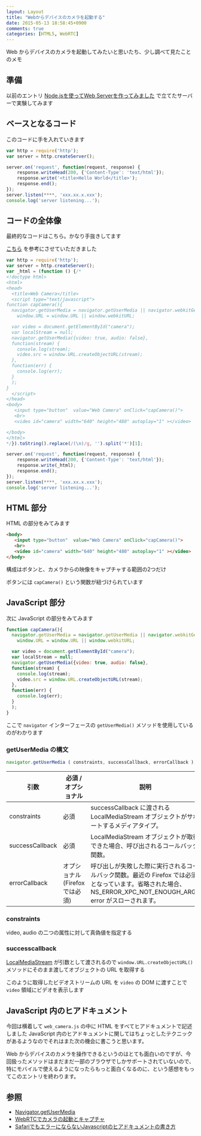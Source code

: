 ```yaml
---
layout: Layout
title: "Webからデバイスのカメラを起動する"
date: 2015-05-13 18:58:45+0900
comments: true
categories: [HTML5, WebRTC]
---
```


Web からデバイスのカメラを起動してみたいと思いたち、少し調べて見たことのメモ


## 準備

以前のエントリ [Node.jsを使ってWeb Serverを作ってみました](http://blog.sojiro.me/blog/2015/01/07/making-a-web-server-with-node-dot-js/) で立てたサーバーで実験してみます

## ベースとなるコード

このコードに手を入れていきます

```javascript web.js
var http = require('http');
var server = http.createServer();

server.on('request', function(request, response) {
    response.writeHead(200, {'Content-Type': 'text/html'});
    response.write('<title>Hello World</title>');
    response.end();
});
server.listen(****, 'xxx.xx.x.xxx');
console.log('server listening...');
```

## コードの全体像

最終的なコードはこちら。かなり手抜きしてます

[こちら](http://python-gazo.blog.jp/html5/javascript/webcamera) を参考にさせていただきました

```javascript web_camera.js
var http = require('http');
var server = http.createServer();
var _html = (function () {/*
<!doctype html>
<html>
<head>
  <title>Web Camera</title>
  <script type="text/javascript">
function capCamera(){
  navigator.getUserMedia = navigator.getUserMedia || navigator.webkitGetUserMedia || window.navigator.mozGetUserMedia;
    window.URL = window.URL || window.webkitURL;

  var video = document.getElementById("camera");
  var localStream = null;
  navigator.getUserMedia({video: true, audio: false},
  function(stream) {
    console.log(stream);
    video.src = window.URL.createObjectURL(stream);
  },
  function(err) {
    console.log(err);
  }
  );
} 
  </script>
</head>
<body>
   <input type="button"  value="Web Camera" onClick="capCamera()">
   <br>
   <video id="camera" width="640" height="480" autoplay="1" ></video>

</body>
</html>
*/}).toString().replace(/(\n)/g, '').split('*')[1];

server.on('request', function(request, response) {
    response.writeHead(200, {'Content-Type': 'text/html'});
    response.write(_html);
    response.end();
});
server.listen(****, 'xxx.xx.x.xxx');
console.log('server listening...');
```

## HTML 部分

HTML の部分をみてみます

```html
<body>
   <input type="button"  value="Web Camera" onClick="capCamera()">
   <br>
   <video id="camera" width="640" height="480" autoplay="1" ></video>
</body>
```

構成はボタンと、カメラからの映像をキャプチャする範囲の2つだけ

ボタンには ``` capCamera() ``` という関数が紐づけられています

## JavaScript 部分

次に JavaScript の部分をみてみます

```javascript
function capCamera(){
  navigator.getUserMedia = navigator.getUserMedia || navigator.webkitGetUserMedia || window.navigator.mozGetUserMedia;
    window.URL = window.URL || window.webkitURL;

  var video = document.getElementById("camera");
  var localStream = null;
  navigator.getUserMedia({video: true, audio: false},
  function(stream) {
    console.log(stream);
    video.src = window.URL.createObjectURL(stream);
  },
  function(err) {
    console.log(err);
  }
  );
} 
```

ここで ``` navigator ``` インターフェースの ``` getUserMedia() ``` メソッドを使用しているのがわかります

### getUserMedia の構文

```javascript
navigator.getUserMedia ( constraints, successCallback, errorCallback );
```


|引数           |必須 / オプショナル            | 説明                                                                                 |
|---------------|-------------------------------|--------------------------------------------------------------------------------------|
|constraints    |必須                           | successCallback に渡されるLocalMediaStream オブジェクトがサポートするメディアタイプ。|
|successCallback|必須                           | LocalMediaStream オブジェクトが取得できた場合、呼び出されるコールバック関数。        |
|errorCallback  |オプショナル (Firefox では必須)| 呼び出しが失敗した際に実行されるコールバック関数。最近の Firefox では必須となっています。省略された場合、 NS_ERROR_XPC_NOT_ENOUGH_ARGS error がスローされます。|

### constraints
video, audio の二つの属性に対して真偽値を指定する

### successcallback
[LocalMediaStream](https://developer.mozilla.org/en-US/docs/Web/API/MediaStream_API#LocalMediaStream) が引数として渡されるので ``` window.URL.createObjectURL() ``` メソッドにそのまま渡してオブジェクトの URL を取得する

このように取得したビデオストリームの URL を ``` video ``` の DOM に渡すことで ``` video ``` 領域にビデオを表示します

## JavaScript 内のヒアドキュメント

今回は横着して ``` web_camera.js ``` の中に HTML をすべてヒアドキュメントで記述しました JavaScript 内のヒアドキュメントに関してはちょっとしたテクニックがあるようなのでそれはまた次の機会に書こうと思います。


Web からデバイスのカメラを操作できるというのはとても面白いのですが、今回扱ったメソッドはまだまだ一部のブラウザでしかサポートされていないので、特にモバイルで使えるようになったらもっと面白くなるのに、という感想をもってこのエントリを終わります。

## 参照
* [Navigator.getUserMedia](https://developer.mozilla.org/ja/docs/Web/API/Navigator/getUserMedia)
* [WebRTCでカメラの起動とキャプチャ](http://python-gazo.blog.jp/html5/javascript/webcamera)
* [SafariでもエラーにならないJavascriptのヒアドキュメントの書き方](http://qiita.com/ampersand/items/c6c773ba7ae9115856d0)
